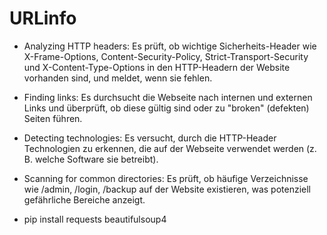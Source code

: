 # URLinfo

- Analyzing HTTP headers: Es prüft, ob wichtige Sicherheits-Header wie X-Frame-Options, Content-Security-Policy, Strict-Transport-Security und X-Content-Type-Options in den HTTP-Headern der Website vorhanden sind, und meldet, wenn sie fehlen.

- Finding links: Es durchsucht die Webseite nach internen und externen Links und überprüft, ob diese gültig sind oder zu "broken" (defekten) Seiten führen.

- Detecting technologies: Es versucht, durch die HTTP-Header Technologien zu erkennen, die auf der Webseite verwendet werden (z. B. welche Software sie betreibt).

- Scanning for common directories: Es prüft, ob häufige Verzeichnisse wie /admin, /login, /backup auf der Website existieren, was potenziell gefährliche Bereiche anzeigt.

- pip install requests beautifulsoup4
